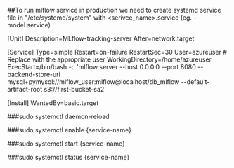 ##To run mlflow service in production we need to create systemd service file in "/etc/systemd/system" with <serivce_name>.service (eg. - model.service)

[Unit]
Description=MLflow-tracking-server
After=network.target

[Service]
Type=simple
Restart=on-failure
RestartSec=30
User=azureuser  # Replace with the appropriate user
WorkingDirectory=/home/azureuser
ExecStart=/bin/bash -c 'mlflow server --host 0.0.0.0 --port 8080 --backend-store-uri mysql+pymysql://mlflow_user:mlflow@localhost/db_mlflow --default-artifact-root s3://first-bucket-sa2'

[Install]
WantedBy=basic.target


###sudo systemctl daemon-reload 

###sudo systemctl enable {service-name}

###sudo systemctl start {service-name}

###sudo systemctl status {service-name}


